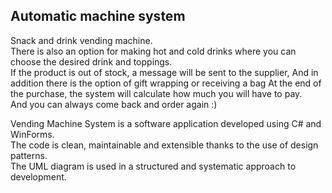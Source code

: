 ## Automatic machine system
Snack and drink vending machine.</br> 
There is also an option for making hot and cold drinks where you can choose the desired drink and toppings.</br> 
If the product is out of stock, a message will be sent to the supplier,
And in addition there is the option of gift wrapping or receiving a bag
At the end of the purchase, the system will calculate how much you will have to pay.</br> 
And you can always come back and order again :)

Vending Machine System is a software application developed using C# and WinForms.</br> 
The code is clean, maintainable and extensible thanks to the use of design patterns.</br> 
The UML diagram is used in a structured and systematic approach to development.</br> 
